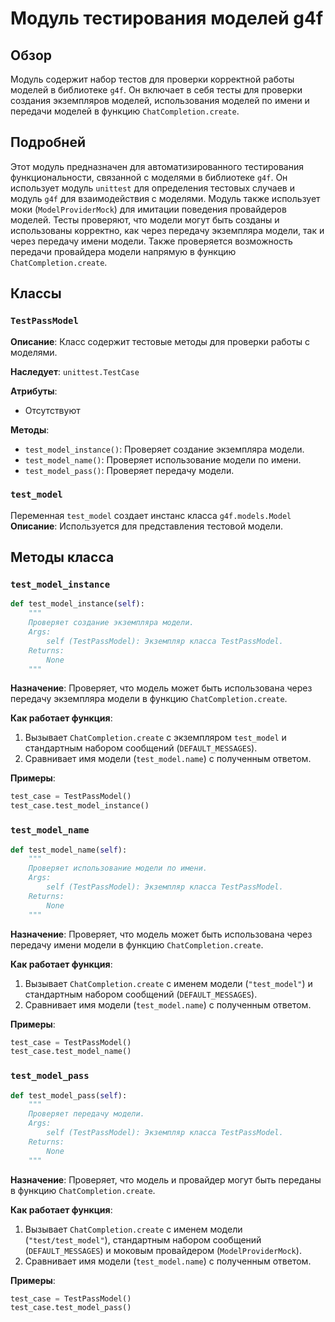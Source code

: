 # Модуль тестирования моделей g4f

## Обзор

Модуль содержит набор тестов для проверки корректной работы моделей в библиотеке `g4f`. Он включает в себя тесты для проверки создания экземпляров моделей, использования моделей по имени и передачи моделей в функцию `ChatCompletion.create`.

## Подробней

Этот модуль предназначен для автоматизированного тестирования функциональности, связанной с моделями в библиотеке `g4f`. Он использует модуль `unittest` для определения тестовых случаев и модуль `g4f` для взаимодействия с моделями. Модуль также использует моки (`ModelProviderMock`) для имитации поведения провайдеров моделей.
Тесты проверяют, что модели могут быть созданы и использованы корректно, как через передачу экземпляра модели, так и через передачу имени модели. Также проверяется возможность передачи провайдера модели напрямую в функцию `ChatCompletion.create`.

## Классы

### `TestPassModel`

**Описание**: Класс содержит тестовые методы для проверки работы с моделями.

**Наследует**: `unittest.TestCase`

**Атрибуты**:
- Отсутствуют

**Методы**:
- `test_model_instance()`: Проверяет создание экземпляра модели.
- `test_model_name()`: Проверяет использование модели по имени.
- `test_model_pass()`: Проверяет передачу модели.

### `test_model`

Переменная `test_model` создает инстанс класса `g4f.models.Model`
**Описание**: Используется для представления тестовой модели.

## Методы класса

### `test_model_instance`

```python
def test_model_instance(self):
    """
    Проверяет создание экземпляра модели.
    Args:
        self (TestPassModel): Экземпляр класса TestPassModel.
    Returns:
        None
    """
```

**Назначение**: Проверяет, что модель может быть использована через передачу экземпляра модели в функцию `ChatCompletion.create`.

**Как работает функция**:
1. Вызывает `ChatCompletion.create` с экземпляром `test_model` и стандартным набором сообщений (`DEFAULT_MESSAGES`).
2. Сравнивает имя модели (`test_model.name`) с полученным ответом.

**Примеры**:

```python
test_case = TestPassModel()
test_case.test_model_instance()
```

### `test_model_name`

```python
def test_model_name(self):
    """
    Проверяет использование модели по имени.
    Args:
        self (TestPassModel): Экземпляр класса TestPassModel.
    Returns:
        None
    """
```

**Назначение**: Проверяет, что модель может быть использована через передачу имени модели в функцию `ChatCompletion.create`.

**Как работает функция**:
1. Вызывает `ChatCompletion.create` с именем модели (`"test_model"`) и стандартным набором сообщений (`DEFAULT_MESSAGES`).
2. Сравнивает имя модели (`test_model.name`) с полученным ответом.

**Примеры**:

```python
test_case = TestPassModel()
test_case.test_model_name()
```

### `test_model_pass`

```python
def test_model_pass(self):
    """
    Проверяет передачу модели.
    Args:
        self (TestPassModel): Экземпляр класса TestPassModel.
    Returns:
        None
    """
```

**Назначение**: Проверяет, что модель и провайдер могут быть переданы в функцию `ChatCompletion.create`.

**Как работает функция**:
1. Вызывает `ChatCompletion.create` с именем модели (`"test/test_model"`), стандартным набором сообщений (`DEFAULT_MESSAGES`) и моковым провайдером (`ModelProviderMock`).
2. Сравнивает имя модели (`test_model.name`) с полученным ответом.

**Примеры**:

```python
test_case = TestPassModel()
test_case.test_model_pass()
```